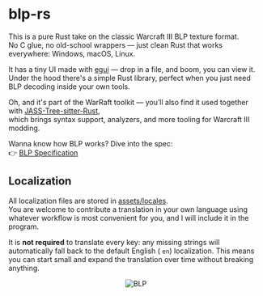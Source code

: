 # blp-rs

This is a pure Rust take on the classic Warcraft III BLP texture format.  
No C glue, no old-school wrappers — just clean Rust that works everywhere: Windows, macOS, Linux.

It has a tiny UI made with [egui](https://github.com/emilk/egui) — drop in a file, and boom, you can view it.  
Under the hood there's a simple Rust library, perfect when you just need BLP decoding inside your own tools.

Oh, and it's part of the WarRaft toolkit — you’ll also find it used together
with [JASS-Tree-sitter-Rust](https://github.com/WarRaft/JASS-Tree-sitter-Rust),  
which brings syntax support, analyzers, and more tooling for Warcraft III modding.

Wanna know how BLP works? Dive into the spec:  
👉 [BLP Specification](https://github.com/WarRaft/BLP)

## Localization

All localization files are stored in [assets/locales](https://github.com/WarRaft/blp-rs/tree/main/assets/locales).  
You are welcome to contribute a translation in your own language using whatever workflow is most convenient for you, and
I will include it in the program.

It is **not required** to translate every key: any missing strings will automatically fall back to the default English (
`en`) localization. This means you can start small and expand the translation over time without breaking anything.


<p align="center">
  <img src="https://raw.githubusercontent.com/WarRaft/blp-rs/refs/heads/main/preview/logo.png" alt="BLP"/>
</p>